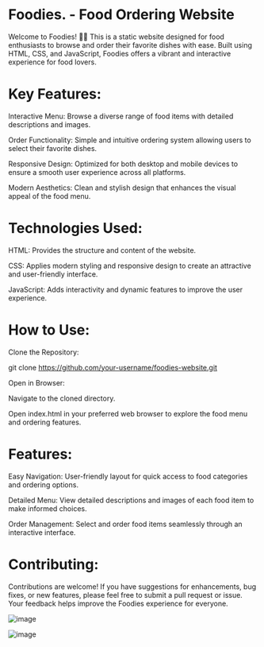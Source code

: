 # Foodies. - Food Ordering Website
Welcome to Foodies! 🍔🍕 This is a static website designed for food enthusiasts to browse and order their favorite dishes with ease. Built using HTML, CSS, and JavaScript, Foodies offers a vibrant and interactive experience for food lovers.

# Key Features:
Interactive Menu: Browse a diverse range of food items with detailed descriptions and images.

Order Functionality: Simple and intuitive ordering system allowing users to select their favorite dishes.

Responsive Design: Optimized for both desktop and mobile devices to ensure a smooth user experience across all platforms.

Modern Aesthetics: Clean and stylish design that enhances the visual appeal of the food menu.

# Technologies Used:
HTML: Provides the structure and content of the website.

CSS: Applies modern styling and responsive design to create an attractive and user-friendly interface.

JavaScript: Adds interactivity and dynamic features to improve the user experience.

# How to Use:
Clone the Repository:

git clone https://github.com/your-username/foodies-website.git

Open in Browser:

Navigate to the cloned directory.

Open index.html in your preferred web browser to explore the food menu and ordering features.

# Features:
Easy Navigation: User-friendly layout for quick access to food categories and ordering options.

Detailed Menu: View detailed descriptions and images of each food item to make informed choices.

Order Management: Select and order food items seamlessly through an interactive interface.

# Contributing:
Contributions are welcome! If you have suggestions for enhancements, bug fixes, or new features, please feel free to submit a pull request or issue. Your feedback helps improve the Foodies experience for everyone.


![image](https://github.com/user-attachments/assets/50954376-00e3-4fef-8fba-d1f5a45872c4)

![image](https://github.com/user-attachments/assets/0049495e-7ba0-46db-b941-bc58195fc633)

